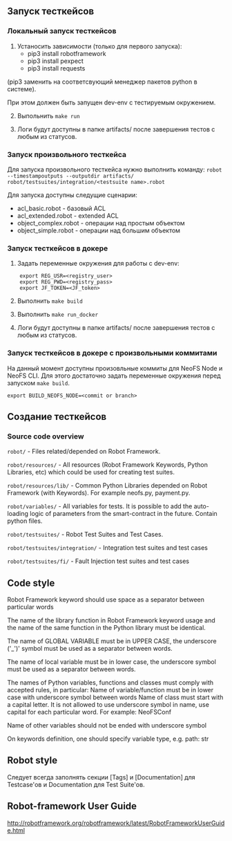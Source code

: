 ## Запуск тесткейсов

### Локальный запуск тесткейсов

1. Устаносить зависимости (только для первого запуска):
    - pip3 install robotframework
    - pip3 install pexpect
    - pip3 install requests

(pip3 заменить на соответсвующий менеджер пакетов python в системе).

При этом должен быть запущен dev-env с тестируемым окружением.

2. Выпольнить `make run`

3. Логи будут доступны в папке artifacts/ после завершения тестов с любым из статусов.

### Запуск произвольного тесткейса

Для запуска произвольного тесткейса нужно выполнить команду:
`robot --timestampoutputs --outputdir artifacts/ robot/testsuites/integration/<testsuite name>.robot `

Для запуска доступны следущие сценарии:
 * acl_basic.robot - базовый ACL
 * acl_extended.robot - extended ACL
 * object_complex.robot - операции над простым объектом
 * object_simple.robot - операции над большим объектом

### Запуск тесткейсов в докере

1. Задать переменные окружения для работы с dev-env:
```
    export REG_USR=<registry_user>
    export REG_PWD=<registry_pass>
    export JF_TOKEN=<JF_token>
```

2. Выполнить `make build`

3. Выполнить `make run_docker`

4. Логи будут доступны в папке artifacts/ после завершения тестов с любым из статусов.

### Запуск тесткейсов в докере с произвольными коммитами

На данный момент доступны произовльные коммиты для NeoFS Node и NeoFS CLI.
Для этого достаточно задать переменные окружения перед запуском `make build`.
```
export BUILD_NEOFS_NODE=<commit or branch>
```

## Создание тесткейсов

### Source code overview

`robot/` - Files related/depended on Robot Framework.

`robot/resources/` - All resources (Robot Framework Keywords, Python Libraries, etc) which could be used for creating test suites.

`robot/resources/lib/` - Common Python Libraries depended on Robot Framework (with Keywords). For example neofs.py, payment.py.

`robot/variables/` - All variables for tests. It is possible to add the auto-loading logic of parameters from the smart-contract in the future. Contain python files.

`robot/testsuites/` - Robot Test Suites and Test Cases.

`robot/testsuites/integration/` - Integration test suites and test cases

`robot/testsuites/fi/` - Fault Injection test suites and test cases

## Code style

Robot Framework keyword should use space as a separator between particular words

The name of the library function in Robot Framework keyword usage and the name of the same function in the Python library must be identical.

The name of GLOBAL VARIABLE must be in UPPER CASE, the underscore ('_')' symbol must be used as a separator between words.

The name of local variable must be in lower case, the underscore symbol must be used as a separator between words.

The names of Python variables, functions and classes must comply with accepted rules, in particular:
Name of variable/function must be in lower case with underscore symbol between words
Name of class must start with a capital letter. It is not allowed to use underscore symbol in name, use capital for each particular word.
For example: NeoFSConf

Name of other variables should not be ended with underscore symbol

On keywords definition, one should specify variable type, e.g. path: str

## Robot style

Следует всегда заполнять секции [Tags] и [Documentation] для Testcase'ов и Documentation для Test Suite'ов.

## Robot-framework User Guide

http://robotframework.org/robotframework/latest/RobotFrameworkUserGuide.html